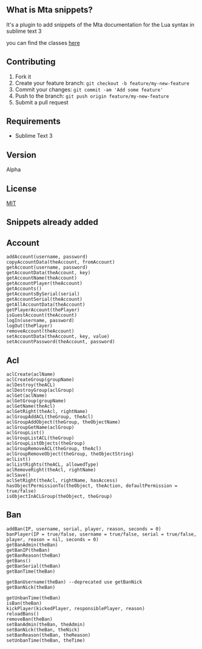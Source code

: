 ## What is Mta snippets?

It's a plugin to add snippets of the Mta documentation for the Lua syntax in sublime text 3

you can find the classes [here](https://wiki.multitheftauto.com/wiki/MTA_Classes)

## Contributing

1. Fork it
2. Create your feature branch: `git checkout -b feature/my-new-feature`
3. Commit your changes: `git commit -am 'Add some feature'`
4. Push to the branch: `git push origin feature/my-new-feature`
5. Submit a pull request

## Requirements

- Sublime Text 3

## Version

Alpha

## License

[MIT](LICENSE)

## Snippets already added

## Account

	addAccount(username, password)
	copyAccountData(theAccount, fromAccount)
	getAccount(username, password)
	getAccountData(theAccount, key)
	getAccountName(theAccount)
	getAccountPlayer(theAccount)
	getAccounts()
	getAccountsBySerial(serial)
	getAccountSerial(theAccount)
	getAllAccountData(theAccount)
	getPlayerAccount(thePlayer)
	isGuestAccount(theAccount)
	logIn(username, password)
	logOut(thePlayer)
	removeAccount(theAccount)
	setAccountData(theAccount, key, value)
	setAccountPassword(theAccount, password)
  
## Acl

	aclCreate(aclName)
	aclCreateGroup(groupName)
	aclDestroy(theACL)
	aclDestroyGroup(aclGroup)
	aclGet(aclName)
	aclGetGroup(groupName)
	aclGetName(theAcl)
	aclGetRight(theAcl, rightName)
	aclGroupAddACL(theGroup, theAcl)
	aclGroupAddObject(theGroup, theObjectName)
	aclGroupGetName(aclGroup)
	aclGroupList()
	aclGroupListACL(theGroup)
	aclGroupListObjects(theGroup)
	aclGroupRemoveACL(theGroup, theAcl)
	aclGroupRemoveObject(theGroup, theObjectString)
	aclList()
	aclListRights(theACL, allowedType)
	aclRemoveRight(theAcl, rightName)
	aclSave()
	aclSetRight(theAcl, rightName, hasAccess)
	hasObjectPermissionTo(theObject, theAction, defaultPermission = true/false)
	isObjectInACLGroup(theObject, theGroup)
  
## Ban

	addBan(IP, username, serial, player, reason, seconds = 0)
	banPlayer(IP = true/false, username = true/false, serial = true/false, player, reason = nil, seconds = 0)
	getBanAdmin(theBan)
	getBanIP(theBan)
	getBanReason(theBan)
	getBans()
	getBanSerial(theBan)
	getBanTime(theBan)

	getBanUsername(theBan) --deprecated use getBanNick
	getBanNick(theBan)

	getUnbanTime(theBan)
	isBan(theBan)
	kickPlayer(kickedPlayer, responsiblePlayer, reason)
	reloadBans()
	removeBan(theBan)
	setBanAdmin(theBan, theAdmin)
	setBanNick(theBan, theNick)
	setBanReason(theBan, theReason)
	setUnbanTime(theBan, theTime)
